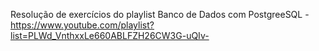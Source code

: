 Resolução de exercícios do playlist Banco de Dados com PostgreeSQL - https://www.youtube.com/playlist?list=PLWd_VnthxxLe660ABLFZH26CW3G-uQIv-

